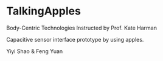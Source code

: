 # TalkingApples
Body-Centric Technologies
Instructed by Prof. Kate Harman

Capacitive sensor interface prototype by using apples.

Yiyi Shao & Feng Yuan
